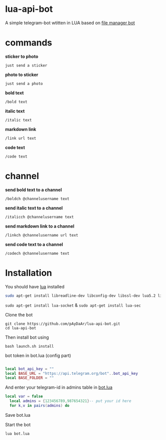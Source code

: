 # lua-api-bot

A simple telegram-bot wtitten in LUA based on [file manager bot](https://github.com/Imandaneshi/file-manager-bot)

# commands

 **sticker to photo**

`just send a sticker`

 **photo to sticker**

`just send a photo`

  **bold text**

`/bold text`

 **italic text**

`/italic text`

 **markdown link**

`/link url text`

**code text**

`/code text`

# channel

 **send bold text to a channel**

`/boldch @channelusername text`

 **send italic text to a channel**

`/italicch @channelusername text`

 **send markdown link to a channel**

`/linkch @channelusername url text`

**send code text to a channel**

`/codech @channelusername text`

# Installation

You should have [lua](http://www.lua.org/) installed

```bash
sudo apt-get install libreadline-dev libconfig-dev libssl-dev lua5.2 liblua5.2-dev libevent-dev make unzip git redis-server g++ libjansson-dev libpython-dev expat libexpat1-dev

```
`sudo apt-get install lua-socket` & `sudo apt-get install lua-sec`

Clone the bot

```
git clone https://github.com/pAyDaAr/lua-api-bot.git
cd lua-api-bot

```

Then install bot using

`bash launch.sh install`

bot token in bot.lua (config part)

```lua

local bot_api_key = ""
local BASE_URL = "https://api.telegram.org/bot"..bot_api_key
local BASE_FOLDER = ""
```

And enter your telegram-id in admins table in [bot.lua](https://github.com/Imandaneshi/file-manager-bot/blob/master/bot.lua#L19)
```lua
local var = false
  local admins = {123456789,987654321}-- put your id here
  for k,v in pairs(admins) do

```

Save bot.lua

Start the bot

`lua bot.lua`
